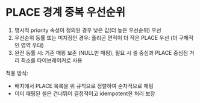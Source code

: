 # PLACE 경계 중복 우선순위

1) 명시적 priority 속성이 정의된 경우 낮은 값(더 높은 우선순위) 우선
2) 우선순위 동률 또는 미지정인 경우: 폴리곤 면적이 더 작은 PLACE 우선 (더 구체적인 영역 우대)
3) 완전 동률 시: 기존 매핑 보존 (NULL만 매핑), 필요 시 셀 중심과 PLACE 중심점 거리 최소를 타이브레이커로 사용

적용 방식:

- 배치에서 PLACE 목록을 위 규칙으로 정렬하여 순차적으로 매핑
- 이미 매핑된 셀은 건너뛰어 결정적이고 idempotent한 처리 보장
